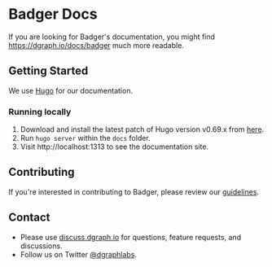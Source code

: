 # Badger Docs

If you are looking for Badger's documentation, you might find https://dgraph.io/docs/badger much more readable.

## Getting Started

We use [Hugo](https://gohugo.io/) for our documentation.

### Running locally

1. Download and install the latest patch of Hugo version v0.69.x from [here](https://github.com/gohugoio/hugo/releases/).
2. Run `hugo server` within the `docs` folder.
3. Visit http://localhost:1313 to see the documentation site.

## Contributing

If you're interested in contributing to Badger, please review our [guidelines](../CONTRIBUTING.md).

## Contact

- Please use [discuss.dgraph.io](https://discuss.dgraph.io) for questions, feature requests, and discussions.
- Follow us on Twitter [@dgraphlabs](https://twitter.com/dgraphlabs).

